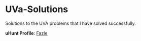 # **UVa-Solutions**

Solutions to the UVA problems that I have solved successfully.

**uHunt Profile**: [Fazle](http://uhunt.felix-halim.net/id/858496)
